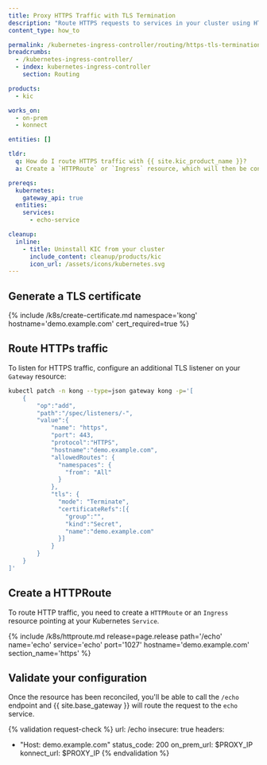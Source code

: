 ```yaml
---
title: Proxy HTTPS Traffic with TLS Termination
description: "Route HTTPS requests to services in your cluster using HTTPRoute or Ingress"
content_type: how_to

permalink: /kubernetes-ingress-controller/routing/https-tls-termination/
breadcrumbs:
  - /kubernetes-ingress-controller/
  - index: kubernetes-ingress-controller
    section: Routing

products:
  - kic

works_on:
  - on-prem
  - konnect

entities: []

tldr:
  q: How do I route HTTPS traffic with {{ site.kic_product_name }}?
  a: Create a `HTTPRoute` or `Ingress` resource, which will then be converted into a [{{ site.base_gateway }} Service](/gateway/entities/service/) and [Route](/gateway/entities/route/). Specify a Kubernetes Secret containing a TLS certificate to terminate HTTPS requests using {{ site.base_gateway }}.

prereqs:
  kubernetes:
    gateway_api: true
  entities:
    services:
      - echo-service

cleanup:
  inline:
    - title: Uninstall KIC from your cluster
      include_content: cleanup/products/kic
      icon_url: /assets/icons/kubernetes.svg
---
```


## Generate a TLS certificate

{% include /k8s/create-certificate.md namespace='kong' hostname='demo.example.com' cert_required=true %}

## Route HTTPs traffic

To listen for HTTPS traffic, configure an additional TLS listener on your `Gateway` resource:

```bash
kubectl patch -n kong --type=json gateway kong -p='[
    {
        "op":"add",
        "path":"/spec/listeners/-",
        "value":{
            "name": "https",
            "port": 443,
            "protocol":"HTTPS",
            "hostname":"demo.example.com",
            "allowedRoutes": {
              "namespaces": {
                "from": "All"
              }
            },
            "tls": {
              "mode": "Terminate",
              "certificateRefs":[{
                "group":"",
                "kind":"Secret",
                "name":"demo.example.com"
              }]
            }
        }
    }
]'
```

## Create a HTTPRoute

To route HTTP traffic, you need to create a `HTTPRoute` or an `Ingress` resource pointing at your Kubernetes `Service`.

{% include /k8s/httproute.md release=page.release path='/echo' name='echo' service='echo' port='1027' hostname='demo.example.com' section_name='https' %}

## Validate your configuration

Once the resource has been reconciled, you'll be able to call the `/echo` endpoint and {{ site.base_gateway }} will route the request to the `echo` service.


{% validation request-check %}
url: /echo
insecure: true
headers:
  - "Host: demo.example.com"
status_code: 200
on_prem_url: $PROXY_IP
konnect_url: $PROXY_IP
{% endvalidation %}
